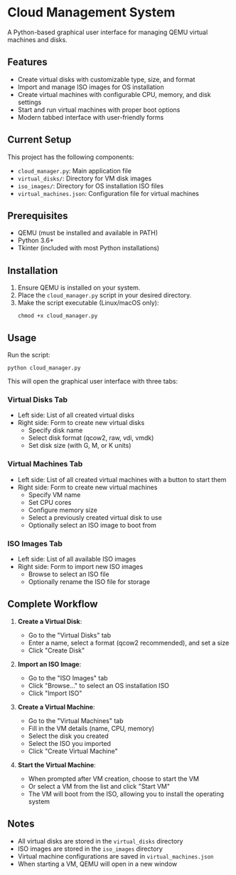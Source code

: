 # Cloud Management System

A Python-based graphical user interface for managing QEMU virtual machines and disks.

## Features

- Create virtual disks with customizable type, size, and format
- Import and manage ISO images for OS installation
- Create virtual machines with configurable CPU, memory, and disk settings
- Start and run virtual machines with proper boot options
- Modern tabbed interface with user-friendly forms

## Current Setup

This project has the following components:
- `cloud_manager.py`: Main application file
- `virtual_disks/`: Directory for VM disk images
- `iso_images/`: Directory for OS installation ISO files
- `virtual_machines.json`: Configuration file for virtual machines

## Prerequisites

- QEMU (must be installed and available in PATH)
- Python 3.6+
- Tkinter (included with most Python installations)

## Installation

1. Ensure QEMU is installed on your system.
2. Place the `cloud_manager.py` script in your desired directory.
3. Make the script executable (Linux/macOS only):
   ```
   chmod +x cloud_manager.py
   ```

## Usage

Run the script:

```
python cloud_manager.py
```

This will open the graphical user interface with three tabs:

### Virtual Disks Tab
- Left side: List of all created virtual disks
- Right side: Form to create new virtual disks
  - Specify disk name
  - Select disk format (qcow2, raw, vdi, vmdk)
  - Set disk size (with G, M, or K units)

### Virtual Machines Tab
- Left side: List of all created virtual machines with a button to start them
- Right side: Form to create new virtual machines
  - Specify VM name
  - Set CPU cores
  - Configure memory size
  - Select a previously created virtual disk to use
  - Optionally select an ISO image to boot from

### ISO Images Tab
- Left side: List of all available ISO images
- Right side: Form to import new ISO images
  - Browse to select an ISO file
  - Optionally rename the ISO file for storage

## Complete Workflow

1. **Create a Virtual Disk**:
   - Go to the "Virtual Disks" tab
   - Enter a name, select a format (qcow2 recommended), and set a size
   - Click "Create Disk"

2. **Import an ISO Image**:
   - Go to the "ISO Images" tab
   - Click "Browse..." to select an OS installation ISO
   - Click "Import ISO"

3. **Create a Virtual Machine**:
   - Go to the "Virtual Machines" tab
   - Fill in the VM details (name, CPU, memory)
   - Select the disk you created
   - Select the ISO you imported
   - Click "Create Virtual Machine"

4. **Start the Virtual Machine**:
   - When prompted after VM creation, choose to start the VM
   - Or select a VM from the list and click "Start VM"
   - The VM will boot from the ISO, allowing you to install the operating system

## Notes

- All virtual disks are stored in the `virtual_disks` directory
- ISO images are stored in the `iso_images` directory
- Virtual machine configurations are saved in `virtual_machines.json`
- When starting a VM, QEMU will open in a new window